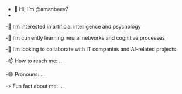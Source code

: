 -  👋 Hi, I’m @amanbaev7
-  
-👀 I’m interested in artificial intelligence and psychology

-🌱 I’m currently learning neural networks and cognitive processes

-💞️ I’m looking to collaborate with IT companies and AI-related projects

-📫 How to reach me: ..

-😄 Pronouns: ...

-⚡ Fun fact about me: ...
  
<!---
amanbaev7/amanbaev7 is a ✨ special ✨ repository because its README.md (this file) appears on your GitHub profile.
You can click the Preview link to take a look at your changes.
--->          
